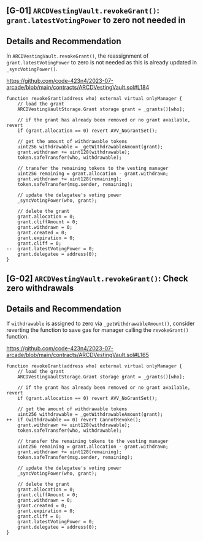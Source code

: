 ## [G-01] `ARCDVestingVault.revokeGrant()`: `grant.latestVotingPower` to zero not needed in 

## Details and Recommendation
In `ARCDVestingVault.revokeGrant()`, the reassignment of `grant.latestVotingPower` to zero is not needed as this is already updated in `_syncVotingPower()`.

https://github.com/code-423n4/2023-07-arcade/blob/main/contracts/ARCDVestingVault.sol#L184
```solidity
function revokeGrant(address who) external virtual onlyManager {
    // load the grant
    ARCDVestingVaultStorage.Grant storage grant = _grants()[who];

    // if the grant has already been removed or no grant available, revert
    if (grant.allocation == 0) revert AVV_NoGrantSet();

    // get the amount of withdrawable tokens
    uint256 withdrawable = _getWithdrawableAmount(grant);
    grant.withdrawn += uint128(withdrawable);
    token.safeTransfer(who, withdrawable);

    // transfer the remaining tokens to the vesting manager
    uint256 remaining = grant.allocation - grant.withdrawn;
    grant.withdrawn += uint128(remaining);
    token.safeTransfer(msg.sender, remaining);

    // update the delegatee's voting power
    _syncVotingPower(who, grant);

    // delete the grant
    grant.allocation = 0;
    grant.cliffAmount = 0;
    grant.withdrawn = 0;
    grant.created = 0;
    grant.expiration = 0;
    grant.cliff = 0;
--  grant.latestVotingPower = 0;
    grant.delegatee = address(0);
}
```

## [G-02] `ARCDVestingVault.revokeGrant()`: Check zero withdrawals 

## Details and Recommendation
If `withdrawable` is assigned to zero via `_getWithdrawableAmount()`, consider reverting the function to save gas for manager calling the `revokeGrant()` function.

https://github.com/code-423n4/2023-07-arcade/blob/main/contracts/ARCDVestingVault.sol#L165

```solidity
function revokeGrant(address who) external virtual onlyManager {
    // load the grant
    ARCDVestingVaultStorage.Grant storage grant = _grants()[who];

    // if the grant has already been removed or no grant available, revert
    if (grant.allocation == 0) revert AVV_NoGrantSet();

    // get the amount of withdrawable tokens
    uint256 withdrawable = _getWithdrawableAmount(grant);
++  if (withdrawable == 0) revert CannotRevoke();
    grant.withdrawn += uint128(withdrawable);
    token.safeTransfer(who, withdrawable);

    // transfer the remaining tokens to the vesting manager
    uint256 remaining = grant.allocation - grant.withdrawn;
    grant.withdrawn += uint128(remaining);
    token.safeTransfer(msg.sender, remaining);

    // update the delegatee's voting power
    _syncVotingPower(who, grant);

    // delete the grant
    grant.allocation = 0;
    grant.cliffAmount = 0;
    grant.withdrawn = 0;
    grant.created = 0;
    grant.expiration = 0;
    grant.cliff = 0;
    grant.latestVotingPower = 0;
    grant.delegatee = address(0);
}
```